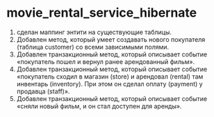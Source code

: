 # movie_rental_service_hibernate
1. сделан маппинг энтити на существующие таблицы.
2. Добавлен метод, который умеет создавать нового покупателя (таблица customer) со всеми зависимыми полями.
3. Добавлен транзакционный метод, который описывает событие «покупатель пошел и вернул ранее арендованный фильм».
4. Добавлен транзакционный метод, который описывает событие «покупатель сходил в магазин (store) и арендовал (rental) там инвентарь (inventory). При этом он сделал оплату (payment) у продавца (staff)».
5. Добавлен транзакционный метод, который описывает событие «сняли новый фильм, и он стал доступен для аренды».
